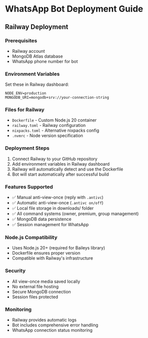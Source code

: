 # WhatsApp Bot Deployment Guide

## Railway Deployment

### Prerequisites
- Railway account
- MongoDB Atlas database
- WhatsApp phone number for bot

### Environment Variables
Set these in Railway dashboard:
```
NODE_ENV=production
MONGODB_URI=mongodb+srv://your-connection-string
```

### Files for Railway
- `Dockerfile` - Custom Node.js 20 container
- `railway.toml` - Railway configuration
- `nixpacks.toml` - Alternative nixpacks config
- `.nvmrc` - Node version specification

### Deployment Steps
1. Connect Railway to your GitHub repository
2. Add environment variables in Railway dashboard
3. Railway will automatically detect and use the Dockerfile
4. Bot will start automatically after successful build

### Features Supported
- ✅ Manual anti-view-once (reply with `.antivc`)
- ✅ Automatic anti-view-once (`.antivc on/off`)
- ✅ Local file storage in downloads/ folder
- ✅ All command systems (owner, premium, group management)
- ✅ MongoDB data persistence
- ✅ Session management for WhatsApp

### Node.js Compatibility
- Uses Node.js 20+ (required for Baileys library)
- Dockerfile ensures proper version
- Compatible with Railway's infrastructure

### Security
- All view-once media saved locally
- No external file hosting
- Secure MongoDB connection
- Session files protected

### Monitoring
- Railway provides automatic logs
- Bot includes comprehensive error handling
- WhatsApp connection status monitoring